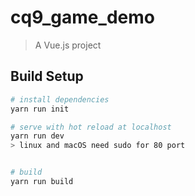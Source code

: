 # cq9_game_demo

> A Vue.js project

## Build Setup

``` bash
# install dependencies
yarn run init

# serve with hot reload at localhost
yarn run dev
> linux and macOS need sudo for 80 port


# build
yarn run build
